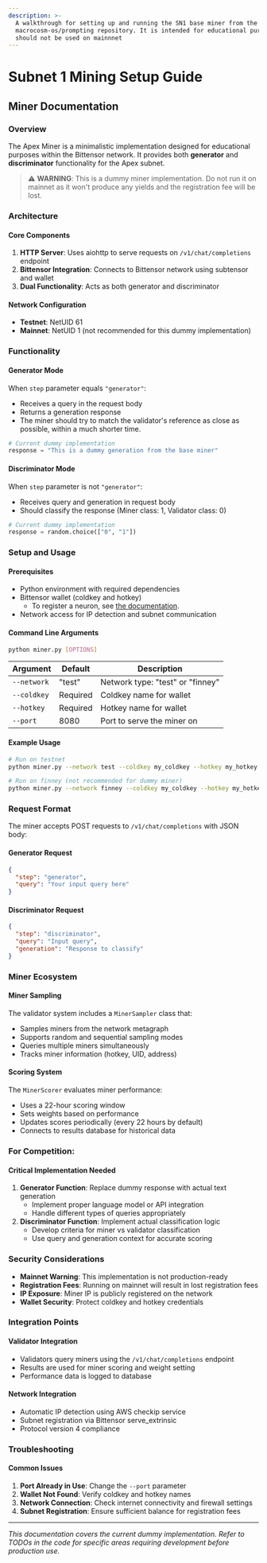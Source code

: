 ```yaml
---
description: >-
  A walkthrough for setting up and running the SN1 base miner from the
  macrocosm-os/prompting repository. It is intended for educational purposes and
  should not be used on mainnnet
---
```


# Subnet 1 Mining Setup Guide

## Miner Documentation

### Overview

The Apex Miner is a minimalistic implementation designed for educational purposes within the Bittensor network. It provides both **generator** and **discriminator** functionality for the Apex subnet.

> ⚠️ **WARNING**: This is a dummy miner implementation. Do not run it on mainnet as it won't produce any yields and the registration fee will be lost.

### Architecture

#### Core Components

1. **HTTP Server**: Uses aiohttp to serve requests on `/v1/chat/completions` endpoint
2. **Bittensor Integration**: Connects to Bittensor network using subtensor and wallet
3. **Dual Functionality**: Acts as both generator and discriminator

#### Network Configuration

* **Testnet**: NetUID 61
* **Mainnet**: NetUID 1 (not recommended for this dummy implementation)

### Functionality

#### Generator Mode

When `step` parameter equals `"generator"`:

* Receives a query in the request body
* Returns a generation response
* The miner should try to match the validator's reference as close as possible, within a much shorter time.

```python
# Current dummy implementation
response = "This is a dummy generation from the base miner"
```

#### Discriminator Mode

When `step` parameter is not `"generator"`:

* Receives query and generation in request body
* Should classify the response (Miner class: 1, Validator class: 0)

```python
# Current dummy implementation
response = random.choice(["0", "1"])
```

### Setup and Usage

#### Prerequisites

* Python environment with required dependencies
* Bittensor wallet (coldkey and hotkey)
  * To register a neuron, see [the documentation](https://docs.learnbittensor.org/miners/#miner-registration).
* Network access for IP detection and subnet communication

#### Command Line Arguments

```bash
python miner.py [OPTIONS]
```

| Argument    | Default  | Description                      |
| ----------- | -------- | -------------------------------- |
| `--network` | "test"   | Network type: "test" or "finney" |
| `--coldkey` | Required | Coldkey name for wallet          |
| `--hotkey`  | Required | Hotkey name for wallet           |
| `--port`    | 8080     | Port to serve the miner on       |

#### Example Usage

```bash
# Run on testnet
python miner.py --network test --coldkey my_coldkey --hotkey my_hotkey --port 8080

# Run on finney (not recommended for dummy miner)
python miner.py --network finney --coldkey my_coldkey --hotkey my_hotkey --port 8080
```

### Request Format

The miner accepts POST requests to `/v1/chat/completions` with JSON body:

#### Generator Request

```json
{
  "step": "generator",
  "query": "Your input query here"
}
```

#### Discriminator Request

```json
{
  "step": "discriminator",
  "query": "Input query",
  "generation": "Response to classify"
}
```

### Miner Ecosystem

#### Miner Sampling

The validator system includes a `MinerSampler` class that:

* Samples miners from the network metagraph
* Supports random and sequential sampling modes
* Queries multiple miners simultaneously
* Tracks miner information (hotkey, UID, address)

#### Scoring System

The `MinerScorer` evaluates miner performance:

* Uses a 22-hour scoring window
* Sets weights based on performance
* Updates scores periodically (every 22 hours by default)
* Connects to results database for historical data

### For Competition:

#### Critical Implementation Needed

1. **Generator Function**: Replace dummy response with actual text generation
   * Implement proper language model or API integration
   * Handle different types of queries appropriately
2. **Discriminator Function**: Implement actual classification logic
   * Develop criteria for miner vs validator classification
   * Use query and generation context for accurate scoring

### Security Considerations

* **Mainnet Warning**: This implementation is not production-ready
* **Registration Fees**: Running on mainnet will result in lost registration fees
* **IP Exposure**: Miner IP is publicly registered on the network
* **Wallet Security**: Protect coldkey and hotkey credentials

### Integration Points

#### Validator Integration

* Validators query miners using the `/v1/chat/completions` endpoint
* Results are used for miner scoring and weight setting
* Performance data is logged to database

#### Network Integration

* Automatic IP detection using AWS checkip service
* Subnet registration via Bittensor serve\_extrinsic
* Protocol version 4 compliance

### Troubleshooting

#### Common Issues

1. **Port Already in Use**: Change the `--port` parameter
2. **Wallet Not Found**: Verify coldkey and hotkey names
3. **Network Connection**: Check internet connectivity and firewall settings
4. **Subnet Registration**: Ensure sufficient balance for registration fees

***

_This documentation covers the current dummy implementation. Refer to TODOs in the code for specific areas requiring development before production use._
